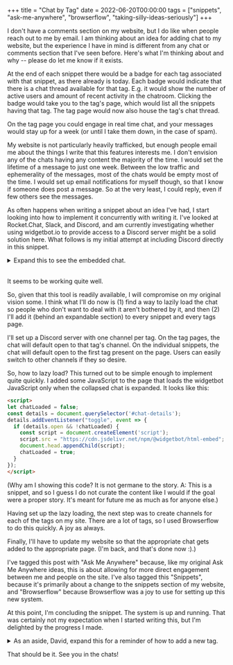 +++
title = "Chat by Tag"
date = 2022-06-20T00:00:00
tags = ["snippets", "ask-me-anywhere", "browserflow", "taking-silly-ideas-seriously"]
+++

I don't have a comments section on my website, but I do like when people reach out to me by email.
I am thinking about an idea for adding chat to my website, but the experience I have in mind is different from any chat or comments section that I've seen before.
Here's what I'm thinking about and why -- please do let me know if it exists.

At the end of each snippet there would be a badge for each tag associated with that snippet, as there already is today.
Each badge would indicate that there is a chat thread available for that tag.
E.g. it would show the number of active users and amount of recent activity in the chatroom.
Clicking the badge would take you to the tag's page, which would list all the snippets having that tag.
The tag page would now also house the tag's chat thread.

On the tag page you could engage in real time chat, and your messages would stay up for a week (or until I take them down, in the case of spam).

My website is not particularly heavily trafficked, but enough people email me about the things I write that this features interests me.
I don't envision any of the chats having any content the majority of the time.
I would set the lifetime of a message to just one week.
Between the low traffic and ephemerality of the messages, most of the chats would be empty most of the time.
I would set up email notifications for myself though, so that I know if someone does post a message.
So at the very least, I could reply, even if few others see the messages.

As often happens when writing a snippet about an idea I've had, I start looking into how to implement it concurrently with writing it.
I've looked at Rocket.Chat, Slack, and Discord, and am currently investigating whether using widgetbot.io to provide access to a Discord server might be a solid solution here.
What follows is my initial attempt at including Discord directly in this snippet.

<details id="chat-details-inline">
  <summary markdown="span">Expand this to see the embedded chat.</summary>
  <widgetbot
    server="695290335823265862"
    channel="988521423603654686"
    width="100%"
    height="600">
  </widgetbot>
</details><br/>

It seems to be working quite well.

So, given that this tool is readily available, I will compromise on my original vision some.
I think what I'll do now is (1) find a way to lazily load the chat so people who don't want to deal with it aren't bothered by it,
and then (2) I'll add it (behind an expandable section) to every snippet and every tags page.

I'll set up a Discord server with one channel per tag. On the tag pages, the chat will default open to that tag's channel.
On the individual snippets, the chat will default open to the first tag present on the page.
Users can easily switch to other channels if they so desire.

So, how to lazy load? This turned out to be simple enough to implement quite quickly. I added some JavaScript to the page that loads the widgetbot JavaScript only when the collapsed chat is expanded. It looks like this:

```html
<script>
let chatLoaded = false;
const details = document.querySelector('#chat-details');
details.addEventListener("toggle", event => {
  if (details.open && !chatLoaded) {
    const script = document.createElement('script');
    script.src = "https://cdn.jsdelivr.net/npm/@widgetbot/html-embed";
    document.head.appendChild(script);
    chatLoaded = true;
  }
});
</script>
```

(Why am I showing this code? It is not germane to the story. A: This is a snippet, and so I guess I do not curate the content like I would if the goal were a proper story. It's meant for future me as much as for anyone else.)

<script>
let chatLoadedInline = false;
const detailsInline = document.querySelector('#chat-details-inline');
detailsInline.addEventListener("toggle", event => {
  if (detailsInline.open && !chatLoadedInline) {
    const script = document.createElement('script');
    script.src = "https://cdn.jsdelivr.net/npm/@widgetbot/html-embed";
    document.head.appendChild(script);
    chatLoadedInline = true;
  }
});
</script>

Having set up the lazy loading, the next step was to create channels for each of the tags on my site.
There are a lot of tags, so I used Browserflow to do this quickly. A joy as always.

Finally, I'll have to update my website so that the appropriate chat gets added to the appropriate page. (I'm back, and that's done now :).)

I've tagged this post with "Ask Me Anywhere" because, like my original Ask Me Anywhere ideas, this is about allowing for more direct engagement between me and people on the site. I've also tagged this "Snippets", because it's primarily about a change to the snippets section of my website, and "Browserflow" because Browserflow was a joy to use for setting up this new system.

At this point, I'm concluding the snippet. The system is up and running. That was certainly not my expectation when I started writing this, but I'm delighted by the progress I made.

<details>
  <summary>As an aside, David, expand this for a reminder of how to add a new tag.</summary>
There will be some maintenance work necessary whenever I add a snippet with a new tag. Let me summarize the maintenance for myself here for easy reference:

1. Create a new channel in the Discord.
2. Add the tag name and channel id to the map at the top of the [discussion.html partial](https://github.com/dbieber/davidbieber.com/blob/master/hugo/layouts/partials/discussion.html).

The site won't fail to build if you forget to do this; it will just have a broken chat section.
</details>

That should be it. See you in the chats!
